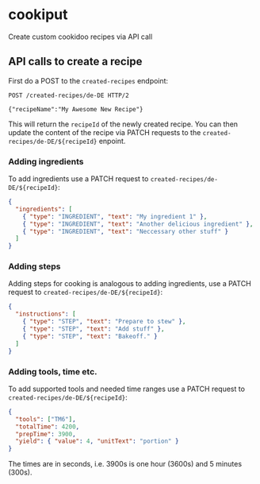 # cookiput

Create custom cookidoo recipes via API call

## API calls to create a recipe

First do a POST to the `created-recipes` endpoint:

```
POST /created-recipes/de-DE HTTP/2

{"recipeName":"My Awesome New Recipe"}
```

This will return the `recipeId` of the newly created recipe. You can then update the content of the recipe via PATCH requests to the `created-recipes/de-DE/${recipeId}` enpoint.

### Adding ingredients

To add ingredients use a PATCH request to `created-recipes/de-DE/${recipeId}`:

```json
{
  "ingredients": [
    { "type": "INGREDIENT", "text": "My ingredient 1" },
    { "type": "INGREDIENT", "text": "Another delicious ingredient" },
    { "type": "INGREDIENT", "text": "Neccessary other stuff" }
  ]
}
```

### Adding steps

Adding steps for cooking is analogous to adding ingredients, use a PATCH request to `created-recipes/de-DE/${recipeId}`:

```json
{
  "instructions": [
    { "type": "STEP", "text": "Prepare to stew" },
    { "type": "STEP", "text": "Add stuff" },
    { "type": "STEP", "text": "Bakeoff." }
  ]
}
```

### Adding tools, time etc.

To add supported tools and needed time ranges use a PATCH request to `created-recipes/de-DE/${recipeId}`:

```json
{
  "tools": ["TM6"],
  "totalTime": 4200,
  "prepTime": 3900,
  "yield": { "value": 4, "unitText": "portion" }
}
```

The times are in seconds, i.e. 3900s is one hour (3600s) and 5 minutes (300s).
